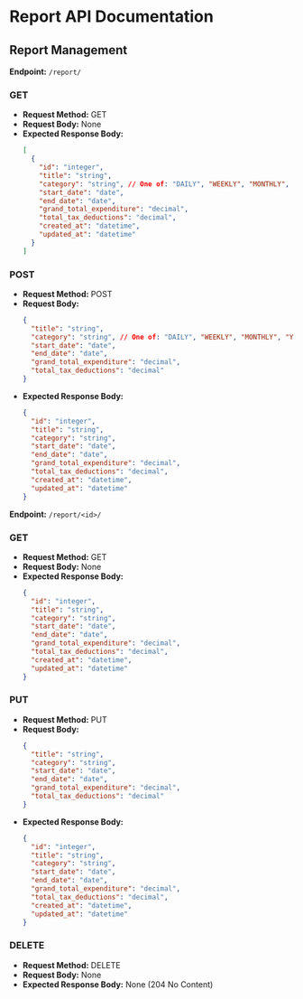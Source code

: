 # Report API Documentation

## Report Management

**Endpoint:** `/report/`

### GET
- **Request Method:** GET
- **Request Body:** None
- **Expected Response Body:**
  ```json
  [
    {
      "id": "integer",
      "title": "string",
      "category": "string", // One of: "DAILY", "WEEKLY", "MONTHLY", "YEARLY"
      "start_date": "date",
      "end_date": "date",
      "grand_total_expenditure": "decimal",
      "total_tax_deductions": "decimal",
      "created_at": "datetime",
      "updated_at": "datetime"
    }
  ]
  ```

### POST
- **Request Method:** POST
- **Request Body:**
  ```json
  {
    "title": "string",
    "category": "string", // One of: "DAILY", "WEEKLY", "MONTHLY", "YEARLY"
    "start_date": "date",
    "end_date": "date",
    "grand_total_expenditure": "decimal",
    "total_tax_deductions": "decimal"
  }
  ```
- **Expected Response Body:**
  ```json
  {
    "id": "integer",
    "title": "string",
    "category": "string",
    "start_date": "date",
    "end_date": "date",
    "grand_total_expenditure": "decimal",
    "total_tax_deductions": "decimal",
    "created_at": "datetime",
    "updated_at": "datetime"
  }
  ```

**Endpoint:** `/report/<id>/`

### GET
- **Request Method:** GET
- **Request Body:** None
- **Expected Response Body:**
  ```json
  {
    "id": "integer",
    "title": "string",
    "category": "string",
    "start_date": "date",
    "end_date": "date",
    "grand_total_expenditure": "decimal",
    "total_tax_deductions": "decimal",
    "created_at": "datetime",
    "updated_at": "datetime"
  }
  ```

### PUT
- **Request Method:** PUT
- **Request Body:**
  ```json
  {
    "title": "string",
    "category": "string",
    "start_date": "date",
    "end_date": "date",
    "grand_total_expenditure": "decimal",
    "total_tax_deductions": "decimal"
  }
  ```
- **Expected Response Body:**
  ```json
  {
    "id": "integer",
    "title": "string",
    "category": "string",
    "start_date": "date",
    "end_date": "date",
    "grand_total_expenditure": "decimal",
    "total_tax_deductions": "decimal",
    "created_at": "datetime",
    "updated_at": "datetime"
  }
  ```

### DELETE
- **Request Method:** DELETE
- **Request Body:** None
- **Expected Response Body:** None (204 No Content) 